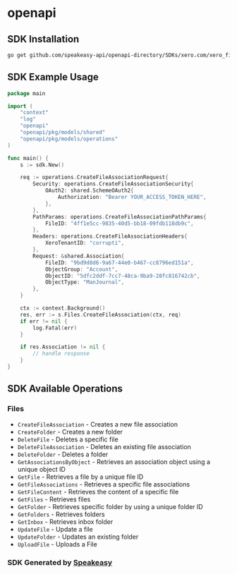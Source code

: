 # openapi

<!-- Start SDK Installation -->
## SDK Installation

```bash
go get github.com/speakeasy-api/openapi-directory/SDKs/xero.com/xero_files/2.9.4/go
```
<!-- End SDK Installation -->

## SDK Example Usage
<!-- Start SDK Example Usage -->
```go
package main

import (
    "context"
    "log"
    "openapi"
    "openapi/pkg/models/shared"
    "openapi/pkg/models/operations"
)

func main() {
    s := sdk.New()

    req := operations.CreateFileAssociationRequest{
        Security: operations.CreateFileAssociationSecurity{
            OAuth2: shared.SchemeOAuth2{
                Authorization: "Bearer YOUR_ACCESS_TOKEN_HERE",
            },
        },
        PathParams: operations.CreateFileAssociationPathParams{
            FileID: "4ff1e5cc-9835-40d5-bb18-09fdb118db9c",
        },
        Headers: operations.CreateFileAssociationHeaders{
            XeroTenantID: "corrupti",
        },
        Request: &shared.Association{
            FileID: "9bd9d8d6-9a67-44e0-b467-cc8796ed151a",
            ObjectGroup: "Account",
            ObjectID: "5dfc2ddf-7cc7-48ca-9ba9-28fc816742cb",
            ObjectType: "ManJournal",
        },
    }

    ctx := context.Background()
    res, err := s.Files.CreateFileAssociation(ctx, req)
    if err != nil {
        log.Fatal(err)
    }

    if res.Association != nil {
        // handle response
    }
}
```
<!-- End SDK Example Usage -->

<!-- Start SDK Available Operations -->
## SDK Available Operations


### Files

* `CreateFileAssociation` - Creates a new file association
* `CreateFolder` - Creates a new folder
* `DeleteFile` - Deletes a specific file
* `DeleteFileAssociation` - Deletes an existing file association
* `DeleteFolder` - Deletes a folder
* `GetAssociationsByObject` - Retrieves an association object using a unique object ID
* `GetFile` - Retrieves a file by a unique file ID
* `GetFileAssociations` - Retrieves a specific file associations
* `GetFileContent` - Retrieves the content of a specific file
* `GetFiles` - Retrieves files
* `GetFolder` - Retrieves specific folder by using a unique folder ID
* `GetFolders` - Retrieves folders
* `GetInbox` - Retrieves inbox folder
* `UpdateFile` - Update a file
* `UpdateFolder` - Updates an existing folder
* `UploadFile` - Uploads a File
<!-- End SDK Available Operations -->

### SDK Generated by [Speakeasy](https://docs.speakeasyapi.dev/docs/using-speakeasy/client-sdks)
